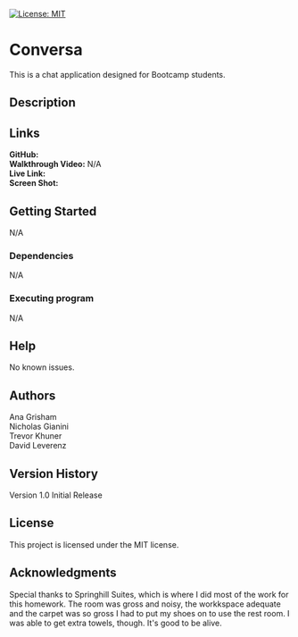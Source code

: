 [![License: MIT](https://img.shields.io/badge/License-MIT-yellow.svg)](https://opensource.org/licenses/MIT)

# Conversa
This is a chat application designed for Bootcamp students.<br>
## Description


## Links
**GitHub:** <br>
**Walkthrough Video:** N/A<br>
**Live Link:** <br>
**Screen Shot:** <br>


## Getting Started
N/A
### Dependencies
N/A
### Executing program
N/A
## Help
No known issues.
## Authors
Ana Grisham<br>
Nicholas Gianini<br>
Trevor Khuner<br>
David Leverenz<br>

## Version History
Version 1.0 Initial Release
## License
This project is licensed under the MIT license.
## Acknowledgments
Special thanks to Springhill Suites, which is where I did most of the work for this homework.  The room was gross and noisy, the workkspace adequate and the carpet was so gross I had to put my shoes on to use the rest room.  I was able to get extra towels, though.  It's good to be alive.

